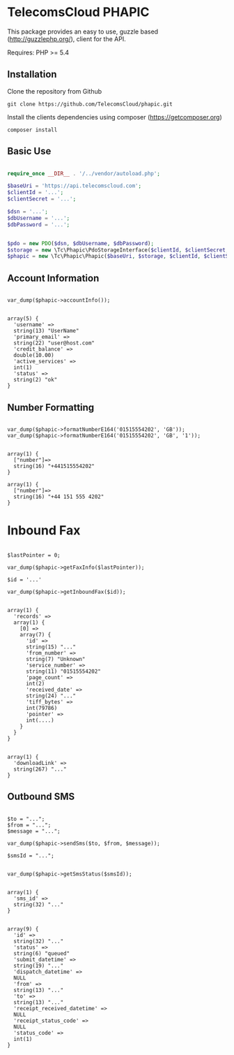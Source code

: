 # TelecomsCloud PHAPIC

This package provides an easy to use, guzzle based (http://guzzlephp.org/), client for the API.

Requires:
  PHP >= 5.4

## Installation

Clone the repository from Github

    git clone https://github.com/TelecomsCloud/phapic.git
    
Install the clients dependencies using composer (https://getcomposer.org)

    composer install

## Basic Use

```php

require_once __DIR__ . '/../vendor/autoload.php';

$baseUri = 'https://api.telecomscloud.com';
$clientId = '...';
$clientSecret = '...';

$dsn = '...';
$dbUsername = '...';
$dbPassword = '...';


$pdo = new PDO($dsn, $dbUsername, $dbPassword);
$storage = new \Tc\Phapic\PdoStorageInterface($clientId, $clientSecret, $pdo);
$phapic = new \Tc\Phapic\Phapic($baseUri, $storage, $clientId, $clientSecret);

```

## Account Information

```

var_dump($phapic->accountInfo());

```

```

array(5) {
  'username' =>
  string(13) "UserName"
  'primary_email' =>
  string(22) "user@host.com"
  'credit_balance' =>
  double(10.00)
  'active_services' =>
  int(1)
  'status' =>
  string(2) "ok"
}

```


## Number Formatting


```

var_dump($phapic->formatNumberE164('01515554202', 'GB'));
var_dump($phapic->formatNumberE164('01515554202', 'GB', '1'));

```

```

array(1) {
  ["number"]=>
  string(16) "+441515554202"
}

array(1) {
  ["number"]=>
  string(16) "+44 151 555 4202"
}

```


# Inbound Fax


```

$lastPointer = 0;

var_dump($phapic->getFaxInfo($lastPointer));

$id = '...'

var_dump($phapic->getInboundFax($id));

```

```

array(1) {
  'records' =>
  array(1) {
    [0] =>
    array(7) {
      'id' =>
      string(15) "..."
      'from_number' =>
      string(7) "Unknown"
      'service_number' =>
      string(11) "01515554202"
      'page_count' =>
      int(2)
      'received_date' =>
      string(24) "..."
      'tiff_bytes' =>
      int(79786)
      'pointer' =>
      int(....)
    }
  }
}


array(1) {
  'downloadLink' =>
  string(267) "..."
}

```


## Outbound SMS


```

$to = "...";
$from = "...";
$message = "...";

var_dump($phapic->sendSms($to, $from, $message));

$smsId = "...";


var_dump($phapic->getSmsStatus($smsId));

```

```

array(1) {
  'sms_id' =>
  string(32) "..."
}


array(9) {
  'id' =>
  string(32) "..."
  'status' =>
  string(6) "queued"
  'submit_datetime' =>
  string(19) "..."
  'dispatch_datetime' =>
  NULL
  'from' =>
  string(13) "..."
  'to' =>
  string(13) "..."
  'receipt_received_datetime' =>
  NULL
  'receipt_status_code' =>
  NULL
  'status_code' =>
  int(1)
}

```